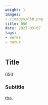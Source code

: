 ```yaml
---
weight: 1
images:
- /images/050.png
title: 050
date: 2023-03-07
tags:
- werke
- natur
---
```


## Title
050

### Subtitle
tba.